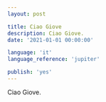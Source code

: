 ```yaml
---
layout: post

title: Ciao Giove
description: Ciao Giove.
date: '2021-01-01 00:00:00'

language: 'it'
language_reference: 'jupiter'

publish: 'yes'
---
```


Ciao Giove.